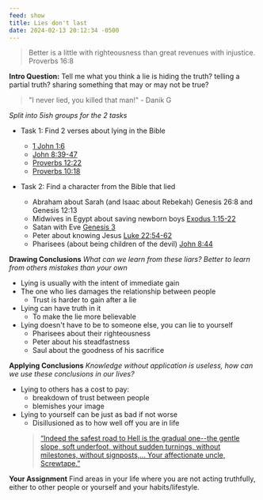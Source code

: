 ```yaml
---
feed: show
title: Lies don't last
date: 2024-02-13 20:12:34 -0500
---
```

> Better is a little with righteousness than great revenues with injustice.
> Proverbs 16:8

**Intro Question:**
Tell me what you think a lie is
	hiding the truth?
	telling a partial truth?
	sharing something that may or may not be true?

> "I never lied, you killed that man!" - Danik G

*Split into 5ish groups for the 2 tasks*
- Task 1: Find 2 verses about lying in the Bible
	- [1 John 1:6](https://dailyverses.net/1-john/1/6)
	- [John 8:39-47](https://www.biblegateway.com/passage/?search=John+8%3A39-47&version=ESV)
	- [Proverbs 12:22](https://www.biblegateway.com/passage/?search=proverbs+12%3A22&version=ESV)
	- [Proverbs 10:18](https://www.biblestudytools.com/proverbs/10-18.html)
 
- Task 2: Find a character from the Bible that lied
	- Abraham about Sarah (and Isaac about Rebekah) Genesis 26:8 and Genesis 12:13
	- Midwives in Egypt about saving newborn boys [Exodus 1:15-22](https://www.biblegateway.com/passage/?search=Exodus+1%3A15-22&version=ESV)
	- Satan with Eve [Genesis 3](https://www.biblegateway.com/passage/?search=Genesis%203&version=NIV)
	- Peter about knowing Jesus [Luke 22:54-62](https://www.google.com/url?sa=t&rct=j&q=&esrc=s&source=web&cd=&cad=rja&uact=8&ved=2ahUKEwjcv_uK7tGDAxVURjABHa5tDPUQFnoECA4QAQ&url=https%3A%2F%2Fwww.biblegateway.com%2Fpassage%2F%3Fsearch%3DLuke%252022%253A54-62%26version%3DESV&usg=AOvVaw2k2TolJKujpbKKSYdU5PgL&opi=89978449)
	- Pharisees (about being children of the devil) [John 8:44](https://www.biblegateway.com/passage/?search=John%208&version=NIV)

**Drawing Conclusions**
*What can we learn from these liars? Better to learn from others mistakes than your own*
- Lying is usually with the intent of immediate gain  
- The one who lies damages the relationship between people 
	- Trust is harder to gain after a lie
- Lying can have truth in it
	- To make the lie more believable
 - Lying doesn't have to be to someone else, you can lie to yourself
	 - Pharisees about their righteousness
	 - Peter about his steadfastness
	 - Saul about the goodness of his sacrifice

**Applying Conclusions**
*Knowledge without application is useless, how can we use these conclusions in our lives?*
- Lying to others has a cost to pay:
	- breakdown of trust between people
	- blemishes your image
 - Lying to yourself can be just as bad if not worse
	 - Disillusioned as to how well off you are in life
	  > [“Indeed the safest road to Hell is the gradual one--the gentle slope, soft underfoot, without sudden turnings, without milestones, without signposts,... Your affectionate uncle, Screwtape.”](https://www.goodreads.com/quotes/23403-indeed-the-safest-road-to-hell-is-the-gradual-one--the)
   
 **Your Assignment**
 Find areas in your life where you are not acting truthfully, either to other people or yourself and your habits/lifestyle.

